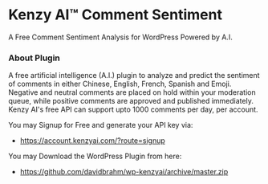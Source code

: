 # Kenzy AI™ Comment Sentiment
A Free Comment Sentiment Analysis for WordPress Powered by A.I.

### About Plugin
A free artificial intelligence (A.I.) plugin to analyze and predict the sentiment of comments in either Chinese, English, French, Spanish and Emoji. Negative and neutral comments are placed on hold within your moderation queue, while positive comments are approved and published immediately. Kenzy AI's free API can support upto 1000 comments per day, per account.

You may Signup for Free and generate your API key via:
+ https://account.kenzyai.com/?route=signup

You may Download the WordPress Plugin from here:
+ https://github.com/davidbrahm/wp-kenzyai/archive/master.zip
